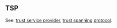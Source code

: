 ## TSP

<p class="c8"><span>See: </span><span class="c2"><a class="c3" href="#h.lob8zt6w1hh">trust service provider</a></span><span>, </span><span class="c2"><a class="c3" href="#h.fnuaao3a1j25">trust spanning protocol</a></span><span class="c0">.</span></p>

